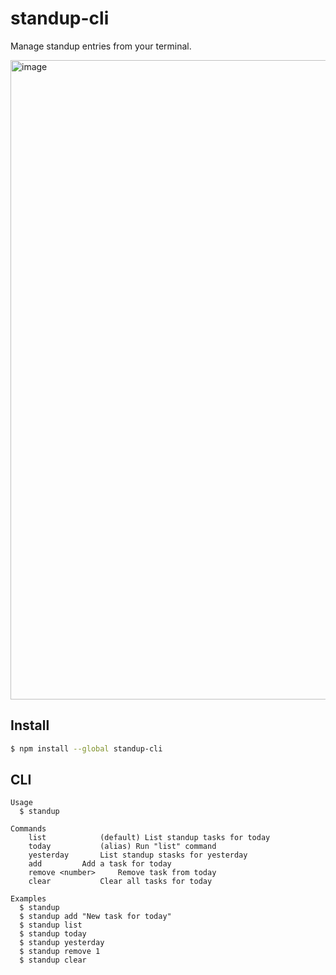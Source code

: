 # standup-cli

Manage standup entries from your terminal.

<img width="1023" alt="image" src="https://user-images.githubusercontent.com/2034704/153878385-a556f6d8-37e7-4c2d-b38f-c1bf444ef96c.png">


## Install

```bash
$ npm install --global standup-cli
```

## CLI

```
Usage
  $ standup

Commands
	list			(default) List standup tasks for today
	today			(alias) Run "list" command
	yesterday		List standup stasks for yesterday
	add			Add a task for today
	remove <number>		Remove task from today
	clear			Clear all tasks for today

Examples
  $ standup
  $ standup add "New task for today"
  $ standup list
  $ standup today
  $ standup yesterday
  $ standup remove 1
  $ standup clear
```
